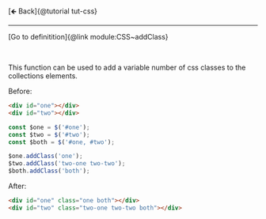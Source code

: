 [🡸 Back]{@tutorial tut-css}
___

[Go to definitition]{@link module:CSS~addClass}

&nbsp;

This function can be used to add a variable number of css classes to the collections elements.

Before:

```html
<div id="one"></div>
<div id="two"></div>
```

```js
const $one = $('#one');
const $two = $('#two');
const $both = $('#one, #two');

$one.addClass('one');
$two.addClass('two-one two-two');
$both.addClass('both');
```

After:

```html
<div id="one" class="one both"></div>
<div id="two" class="two-one two-two both"></div>
```
